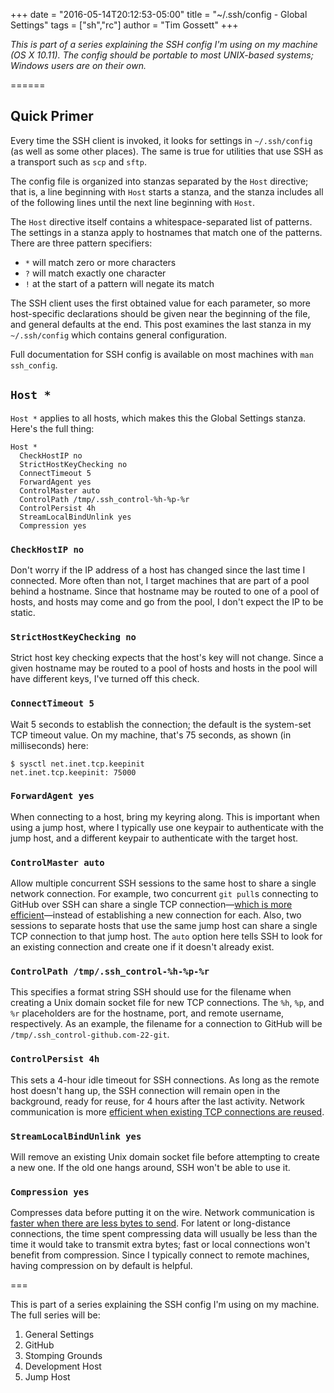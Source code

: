 +++
date = "2016-05-14T20:12:53-05:00"
title = "~/.ssh/config - Global Settings"
tags = ["sh","rc"]
author = "Tim Gossett"
+++

_This is part of a series explaining the SSH config I'm using on my machine (OS X 10.11). The config should be portable to most UNIX-based systems; Windows users are on their own._

======

## Quick Primer

Every time the SSH client is invoked, it looks for settings in `~/.ssh/config` (as well as some other places). The same is true for utilities that use SSH as a transport such as `scp` and `sftp`.

The config file is organized into stanzas separated by the `Host` directive; that is, a line beginning with `Host` starts a stanza, and the stanza includes all of the following lines until the next line beginning with `Host`.

The `Host` directive itself contains a whitespace-separated list of patterns. The settings in a stanza apply to hostnames that match one of the patterns. There are three pattern specifiers:

* `*` will match zero or more characters
* `?` will match exactly one character
* `!` at the start of a pattern will negate its match

The SSH client uses the first obtained value for each parameter, so more host-specific declarations should be given near the beginning of the file, and general defaults at the end. This post examines the last stanza in my `~/.ssh/config` which contains general configuration.

Full documentation for SSH config is available on most machines with `man ssh_config`.

## `Host *`

`Host *` applies to all hosts, which makes this the Global Settings stanza. Here's the full thing:

```
Host *
  CheckHostIP no
  StrictHostKeyChecking no
  ConnectTimeout 5
  ForwardAgent yes
  ControlMaster auto
  ControlPath /tmp/.ssh_control-%h-%p-%r
  ControlPersist 4h
  StreamLocalBindUnlink yes
  Compression yes
```

### `CheckHostIP no`

Don't worry if the IP address of a host has changed since the last time I connected. More often than not, I target machines that are part of a pool behind a hostname. Since that hostname may be routed to one of a pool of hosts, and hosts may come and go from the pool, I don't expect the IP to be static.

### `StrictHostKeyChecking no`

Strict host key checking expects that the host's key will not change. Since a given hostname may be routed to a pool of hosts and hosts in the pool will have different keys, I've turned off this check.

### `ConnectTimeout 5`

Wait 5 seconds to establish the connection; the default is the system-set TCP timeout value. On my machine, that's 75 seconds, as shown (in milliseconds) here:

```
$ sysctl net.inet.tcp.keepinit
net.inet.tcp.keepinit: 75000
```

### `ForwardAgent yes`

When connecting to a host, bring my keyring along. This is important when using a jump host, where I typically use one keypair to authenticate with the jump host, and a different keypair to authenticate with the target host.

### `ControlMaster auto`

Allow multiple concurrent SSH sessions to the same host to share a single network connection. For example, two concurrent `git pull`s connecting to GitHub over SSH can share a single TCP connection—[which is more efficient](http://chimera.labs.oreilly.com/books/1230000000545/ch02.html#SLOW_START)—instead of establishing a new connection for each. Also, two sessions to separate hosts that use the same jump host can share a single TCP connection to that jump host. The `auto` option here tells SSH to look for an existing connection and create one if it doesn't already exist.

### `ControlPath /tmp/.ssh_control-%h-%p-%r`

This specifies a format string SSH should use for the filename when creating a Unix domain socket file for new TCP connections. The `%h`, `%p`, and `%r` placeholders are for the hostname, port, and remote username, respectively. As an example, the filename for a connection to GitHub will be `/tmp/.ssh_control-github.com-22-git`.

### `ControlPersist 4h`

This sets a 4-hour idle timeout for SSH connections. As long as the remote host doesn't hang up, the SSH connection will remain open in the background, ready for reuse, for 4 hours after the last activity. Network communication is more [efficient when existing TCP connections are reused](http://chimera.labs.oreilly.com/books/1230000000545/ch02.html#SLOW_START).

### `StreamLocalBindUnlink yes`

Will remove an existing Unix domain socket file before attempting to create a new one. If the old one hangs around, SSH won't be able to use it.

### `Compression yes`

Compresses data before putting it on the wire. Network communication is [faster when there are less bytes to send](http://chimera.labs.oreilly.com/books/1230000000545/ch02.html#_tuning_application_behavior). For latent or long-distance connections, the time spent compressing data will usually be less than the time it would take to transmit extra bytes; fast or local connections won't benefit from compression. Since I typically connect to remote machines, having compression on by default is helpful.

===

This is part of a series explaining the SSH config I'm using on my machine. The full series will be:

1. General Settings
2. GitHub
3. Stomping Grounds
4. Development Host
5. Jump Host
